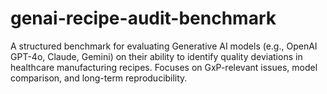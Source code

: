# genai-recipe-audit-benchmark
A structured benchmark for evaluating Generative AI models (e.g., OpenAI GPT-4o, Claude, Gemini) on their ability to identify quality deviations in healthcare manufacturing recipes. Focuses on GxP-relevant issues, model comparison, and long-term reproducibility.
